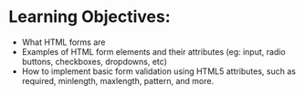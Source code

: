# Learning Objectives: 
- What HTML forms are
- Examples of HTML form elements and their attributes (eg: input, radio buttons, checkboxes, dropdowns, etc)
- How to implement basic form validation using HTML5 attributes, such as required, minlength, maxlength, pattern, and more.